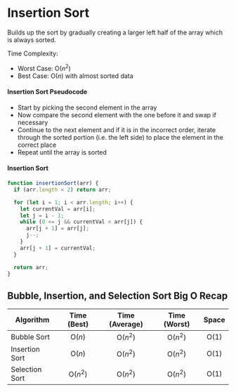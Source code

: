 # Insertion Sort

Builds up the sort by gradually creating a larger left half of the array which is always sorted.

Time Complexity:

- Worst Case: O(_n_<sup>2</sup>)
- Best Case: O(_n_) with almost sorted data

#### Insertion Sort Pseudocode

- Start by picking the second element in the array
- Now compare the second element with the one before it and swap if necessary
- Continue to the next element and if it is in the incorrect order, iterate through the sorted portion (i.e. the left side) to place the element in the correct place
- Repeat until the array is sorted

#### Insertion Sort

```js
function insertionSort(arr) {
  if (arr.length < 2) return arr;

  for (let i = 1; i < arr.length; i++) {
    let currentVal = arr[i];
    let j = i - 1;
    while (0 <= j && currentVal < arr[j]) {
      arr[j + 1] = arr[j];
      j--;
    }
    arr[j + 1] = currentVal;
  }

  return arr;
}
```

## Bubble, Insertion, and Selection Sort Big O Recap

| Algorithm      |    Time (Best)     |   Time (Average)   |    Time (Worst)    | Space |
| -------------- | :----------------: | :----------------: | :----------------: | :---: |
| Bubble Sort    |       O(_n_)       | O(_n_<sup>2</sup>) | O(_n_<sup>2</sup>) | O(1)  |
| Insertion Sort |       O(_n_)       | O(_n_<sup>2</sup>) | O(_n_<sup>2</sup>) | O(1)  |
| Selection Sort | O(_n_<sup>2</sup>) | O(_n_<sup>2</sup>) | O(_n_<sup>2</sup>) | O(1)  |
